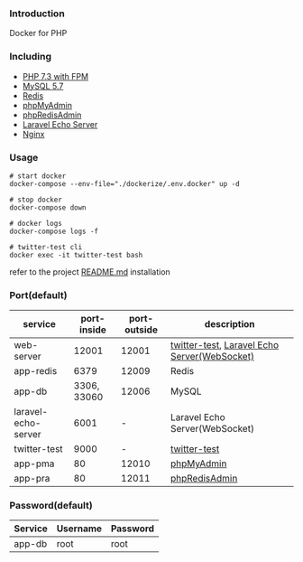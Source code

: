 ### Introduction
Docker for PHP

### Including
 - [PHP 7.3 with FPM](https://hub.docker.com/_/php)
 - [MySQL 5.7](https://hub.docker.com/_/mysql)
 - [Redis](https://hub.docker.com/_/redis)
 - [phpMyAdmin](https://hub.docker.com/r/phpmyadmin/phpmyadmin)
 - [phpRedisAdmin](https://hub.docker.com/r/erikdubbelboer/phpredisadmin)
 - [Laravel Echo Server](https://github.com/tlaverdure/laravel-echo-server)
 - [Nginx](https://hub.docker.com/_/nginx)

### Usage

```shell
# start docker
docker-compose --env-file="./dockerize/.env.docker" up -d

# stop docker
docker-compose down

# docker logs
docker-compose logs -f
```

```shell
# twitter-test cli
docker exec -it twitter-test bash
```
refer to the project [README.md](https://github.com/danielhuang-030/twitter-test/blob/master/README.md) installation


### Port(default)
| service  | port-inside | port-outside  | description |
|---|---|---|---|
| web-server  | 12001 | 12001 | [twitter-test](http://localhost:12001/api), [Laravel Echo Server(WebSocket)](http://localhost:12001/ws/) |
| app-redis | 6379 | 12009 | Redis |
| app-db | 3306, 33060 | 12006 | MySQL |
| laravel-echo-server | 6001 | - | Laravel Echo Server(WebSocket) |
| twitter-test | 9000 | - | [twitter-test](https://github.com/danielhuang-030/twitter-test) |
| app-pma | 80 | 12010 | [phpMyAdmin](http://localhost:12010) |
| app-pra | 80 | 12011 | [phpRedisAdmin](http://localhost:12011) |

### Password(default)
| Service  | Username | Password  |
|---|---|---|
| app-db | root | root |
